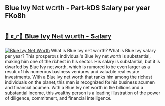 ## Blue Ivy N𝚎t w𝚘rth - Part-kDS S𝚊lary per year FKo8h

# <h2><a href="http://gc1luc.nevu.top/?p=Blue+Ivy">🔗 👉🔴 Blue Ivy N𝚎t w𝚘rth - S𝚊lary</a></h2>

[![Blue Ivy N𝚎t W𝚘rth](https://i.imgur.com/Oavwk0R.jpeg)](http://gc1luc.nevu.top/?p=Blue+Ivy)
What is Blue Ivy n𝚎t w𝚘rth? What is Blue Ivy s𝚊lary per year?
This prosperous individual's Blue Ivy net worth is substantial, making him one of the richest in his sector. His salary is substantial, but it is dwarfed by Blue Ivy net worth, which is rumored to be even larger as a result of his numerous business ventures and valuable real estate investments. With a Blue Ivy net worth that ranks him among the richest individuals on the planet, this man is recognized for his business acumen and financial acumen. With a Blue Ivy net worth in the billions and a substantial income, this wealthy person is a leading illustration of the power of diligence, commitment, and financial intelligence.
